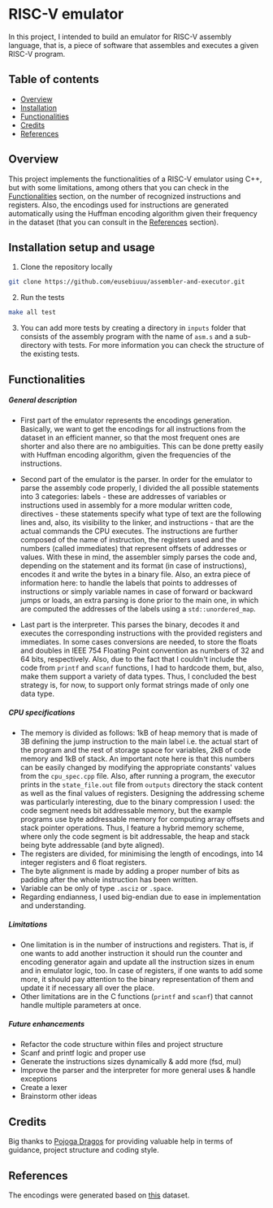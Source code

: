 # RISC-V emulator
In this project, I intended to build an emulator for RISC-V assembly language, that is, a piece of software that assembles and executes a given RISC-V program.

## Table of contents
- [Overview](#overview)
- [Installation](#installation-setup-and-usage)
- [Functionalities](#functionalities)
- [Credits](#credits)
- [References](#references)

## Overview
This project implements the functionalities of a RISC-V emulator using C++, but with some limitations, among others that you can check in the [Functionalities](#functionalities) section, on the number of recognized instructions and registers. Also, the encodings used for instructions are generated automatically using the Huffman encoding algorithm given their frequency in the dataset (that you can consult in the [References](#references) section).

## Installation setup and usage
1. Clone the repository locally
```sh
git clone https://github.com/eusebiuuu/assembler-and-executor.git
```
2. Run the tests
```sh
make all test
```
3. You can add more tests by creating a directory in `inputs` folder that consists of the assembly program with the name of `asm.s` and a sub-directory with tests. For more information you can check the structure of the existing tests.


## Functionalities
##### General description
* First part of the emulator represents the encodings generation. Basically, we want to get the encodings for all instructions from the dataset in an efficient manner, so that the most frequent ones are shorter and also there are no ambiguities. This can be done pretty easily with Huffman encoding algorithm, given the frequencies of the instructions.

* Second part of the emulator is the parser. In order for the emulator to parse the assembly code properly, I divided the all possible statements into 3 categories: labels - these are addresses of variables or instructions used in assembly for a more modular written code, directives - these statements specify what type of text are the following lines and, also, its visibility to the linker, and instructions - that are the actual commands the CPU executes. The instructions are further composed of the name of instruction, the registers used and the numbers (called immediates) that represent offsets of addresses or values. With these in mind, the assembler simply parses the code and, depending on the statement and its format (in case of instructions), encodes it and write the bytes in a binary file. Also, an extra piece of information here: to handle the labels that points to addresses of instructions or simply variable names in case of forward or backward jumps or loads, an extra parsing is done prior to the main one, in which are computed the addresses of the labels using a `std::unordered_map`.

* Last part is the interpreter. This parses the binary, decodes it and executes the corresponding instructions with the provided registers and immediates. In some cases conversions are needed, to store the floats and doubles in IEEE 754 Floating Point convention as numbers of 32 and 64 bits, respectively. Also, due to the fact that I couldn't include the code from `printf` and `scanf` functions, I had to hardcode them, but, also, make them support a variety of data types. Thus, I concluded the best strategy is, for now, to support only format strings made of only one data type.

##### CPU specifications
* The memory is divided as follows: 1kB of heap memory that is made of 3B defining the jump instruction to the main label i.e. the actual start of the program and the rest of storage space for variables, 2kB of code memory and 1kB of stack. An important note here is that this numbers can be easily changed by modifying the appropriate constants' values from the `cpu_spec.cpp` file. Also, after running a program, the executor prints in the `state_file.out` file from `outputs` directory the stack content as well as the final values of registers. Designing the addressing scheme was particularly interesting, due to the binary compression I used: the code segment needs bit addressable memory, but the example programs use byte addressable memory for computing array offsets and stack pointer operations. Thus, I feature a hybrid memory scheme, where only the code segment is bit addressable, the heap and stack being byte addressable (and byte aligned).
* The registers are divided, for minimising the length of encodings, into 14 integer registers and 6 float registers.
* The byte alignment is made by adding a proper number of bits as padding after the whole instruction has been written.
* Variable can be only of type `.asciz` or `.space`.
* Regarding endianness, I used big-endian due to ease in implementation and understanding.

##### Limitations
* One limitation is in the number of instructions and registers. That is, if one wants to add another instruction it should run the counter and encoding generator again and update all the instruction sizes in enum and in emulator logic, too. In case of registers, if one wants to add some more, it should pay attention to the binary representation of them and update it if necessary all over the place.
* Other limitations are in the C functions (`printf` and `scanf`) that cannot handle multiple parameters at once.

##### Future enhancements
* Refactor the code structure within files and project structure
* Scanf and printf logic and proper use
* Generate the instructions sizes dynamically & add more (fsd, mul)
* Improve the parser and the interpreter for more general uses & handle exceptions
* Create a lexer
* Brainstorm other ideas

## Credits
Big thanks to [Pojoga Dragos](https://github.com/Dragos-Florin-Pojoga) for providing valuable help in terms of guidance, project structure and coding style.

## References
The encodings were generated based on [this](https://marz.utk.edu/my-courses/cosc230/book/example-risc-v-assembly-programs/) dataset.

